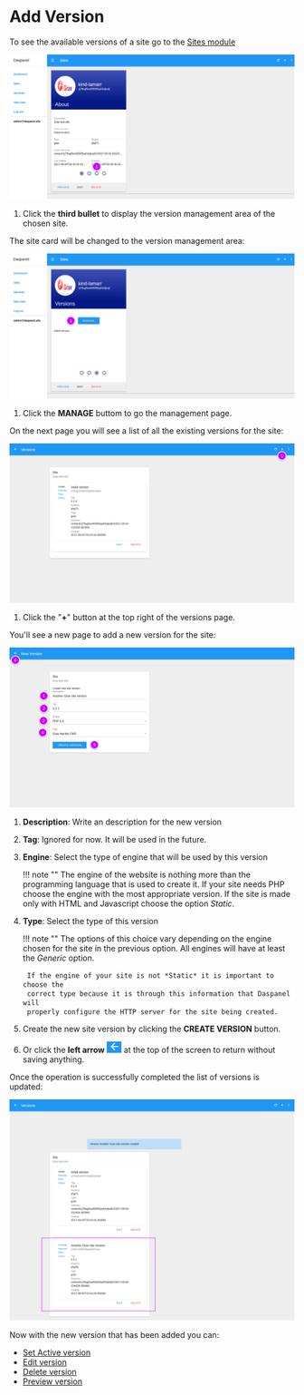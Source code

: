 # Add Version

To see the available versions of a site go to the [Sites module](http://admin.daspanel.site/sites/)

[![Daspanel site versions](img/site-versions.png)](img/site-versions.png)

1. Click the **third bullet** to display the version management area of the chosen site.

The site card will be changed to the version management area:

[![Daspanel site versions tab](img/site-versions-area.png)](img/site-versions-area.png)

1. Click the **MANAGE** buttom to go the management page.

On the next page you will see a list of all the existing versions for the site:

[![Daspanel site versions add](img/site-versions-add1.png)](img/site-versions-add1.png)

1. Click the "**+**" button at the top right of the versions page.

You'll see a new page to add a new version for the site:

[![Daspanel site versions add page](img/site-versions-add2.png)](img/site-versions-add2.png)

1. **Description**: Write an description for the new version
2. **Tag**: Ignored for now. It will be used in the future.
3. **Engine**: Select the type of engine that will be used by this version

    !!! note ""
        The engine of the website is nothing more than the programming language 
        that is used to create it. If your site needs PHP choose the engine with 
        the most appropriate version. If the site is made only with HTML and 
        Javascript choose the option *Static*.

4. **Type**: Select the type of this version

    !!! note ""
        The options of this choice vary depending on the engine chosen for the 
        site in the previous option. All engines will have at least the 
        *Generic* option.

        If the engine of your site is not *Static* it is important to choose the 
        correct type because it is through this information that Daspanel will 
        properly configure the HTTP server for the site being created.

5. Create the new site version by clicking the **CREATE VERSION** button.
6. Or click the **left arrow** ![Alt](/help/sites/img/back-arrow.png "Back") at the top of 
the screen to return without saving anything.

Once the operation is successfully completed the list of versions is updated:

[![Daspanel site versions add result](img/site-versions-add3.png)](img/site-versions-add3.png)

Now with the new version that has been added you can:

* [Set Active version](/help/sites/versions/default)
* [Edit version](/help/sites/versions/edit)
* [Delete version](/help/sites/versions/delete)
* [Preview version](/help/sites/versions/preview)

